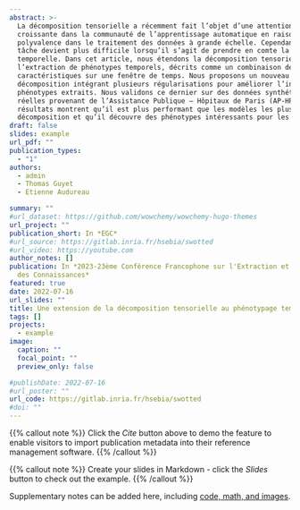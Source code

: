 ```yaml
---
abstract: >-
  La décomposition tensorielle a récemment fait l’objet d’une attention
  croissante dans la communauté de l’apprentissage automatique en raison de sa
  polyvalence dans le traitement des données à grande échelle. Cependant, cette
  tâche devient plus difficile lorsqu’il s’agit de prendre en comte la dimension
  temporelle. Dans cet article, nous étendons la décomposition tensorielle à 
  l’extraction de phénotypes temporels, décrits comme un combinaison de 
  caractéristiques sur une fenêtre de temps. Nous proposons un nouveau modèle de 
  décomposition intégrant plusieurs régularisations pour améliorer l’interprétabilité des
  phénotypes extraits. Nous validons ce dernier sur des données synthétiques et
  réelles provenant de l’Assistance Publique – Hôpitaux de Paris (AP-HP). Les
  résultats montrent qu’il est plus performant que les modèles les plus récents de
  décomposition et qu’il découvre des phénotypes intéressants pour les cliniciens.
draft: false
slides: example
url_pdf: ""
publication_types:
  - "1"
authors:
  - admin
  - Thomas Guyet
  - Etienne Audureau

summary: ""
#url_dataset: https://github.com/wowchemy/wowchemy-hugo-themes
url_project: ""
publication_short: In *EGC*
#url_source: https://gitlab.inria.fr/hsebia/swotted
#url_video: https://youtube.com
author_notes: []
publication: In *2023-23ème Conférence Francophone sur l'Extraction et Gestion
  des Connaissances*
featured: true
date: 2022-07-16
url_slides: ""
title: Une extension de la décomposition tensorielle au phénotypage temporel
tags: []
projects:
  - example
image:
  caption: ""
  focal_point: ""
  preview_only: false

#publishDate: 2022-07-16
#url_poster: ""
url_code: https://gitlab.inria.fr/hsebia/swotted
#doi: ""
---
```


{{% callout note %}}
Click the _Cite_ button above to demo the feature to enable visitors to import publication metadata into their reference management software.
{{% /callout %}}

{{% callout note %}}
Create your slides in Markdown - click the _Slides_ button to check out the example.
{{% /callout %}}

Supplementary notes can be added here, including [code, math, and images](https://wowchemy.com/docs/writing-markdown-latex/).
